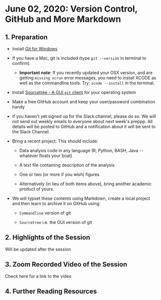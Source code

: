 # June 02, 2020: Version Control, GitHub and More Markdown

## 1. Preparation

- Install [Git for Windows](https://git-scm.com/download/win)

- If you have a Mac, git is included (type ``git --version`` in terminal to confirm). 

	- **Important note**: If you recently updated your OSX version, and are getting ``missing xcrun`` error messages, you need to install XCODE as well as the commandline tools. Try: ``xcode --install`` in the terminal.

- Install [Sourcetree - A GUI ``git`` client](https://www.sourcetreeapp.com/) for your operating system 

- Make a free GitHub account and keep your user/password combination handy

- If you haven't yet signed up for the Slack channel, please do so. We will not send out weekly emails to everyone about next week's preppp.  All details will be posted to GitHub and a notification about it will be sent to the Slack Channel.

- Bring a recent project. This should include:

	- Data analysis code in any language (R, Python, BASH, Java -- whatever floats your boat)

	- A text file containing description of the analysis

	- One or two (or more if you wish) figures

	- Alternatively (in lieu of both items above), bring another academic product of yours. 

- We will typset these contents using Markdown, create a local project and then learn to archive it on GitHub using:

	- ``Commandline`` version of git
	
	- ``Sourcetree`` i.e. the GUI version of git
 


## 2. Highlights of the Session

Will be updated after the session  


## 3. Zoom Recorded Video of the Session

Check here for a link to the video

## 4. Further Reading Resources




